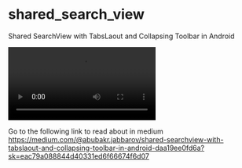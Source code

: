 # shared_search_view
Shared SearchView with TabsLaout and Collapsing Toolbar in Android

![Alt Text](https://thumbs.gfycat.com/AdmirableWarmHaddock-mobile.mp4)



Go to the following link to read about in medium 
https://medium.com/@abubakr.jabbarov/shared-searchview-with-tabslaout-and-collapsing-toolbar-in-android-daa19ee0fd6a?sk=eac79a088844d40331ed6f66674f6d07
